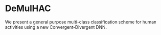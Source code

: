# DeMulHAC
We present a general purpose multi-class classification scheme for human activities using a new Convergent-Divergent DNN. 
